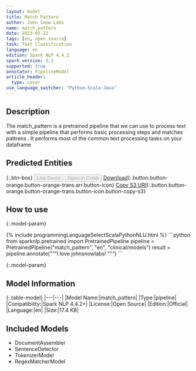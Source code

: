 ```yaml
---
layout: model
title: Match Pattern
author: John Snow Labs
name: match_pattern
date: 2023-05-22
tags: [en, open_source]
task: Text Classification
language: en
edition: Spark NLP 4.4.2
spark_version: 3.2
supported: true
annotator: PipelineModel
article_header:
  type: cover
use_language_switcher: "Python-Scala-Java"
---
```


## Description

The match_pattern is a pretrained pipeline that we can use to process text with a simple pipeline that performs basic processing steps and matches pattrens  .
	It performs most of the common text processing tasks on your dataframe

## Predicted Entities



{:.btn-box}
<button class="button button-orange" disabled>Live Demo</button>
<button class="button button-orange" disabled>Open in Colab</button>
[Download](https://s3.amazonaws.com/auxdata.johnsnowlabs.com/public/models/match_pattern_en_4.4.2_3.2_1684739796201.zip){:.button.button-orange.button-orange-trans.arr.button-icon}
[Copy S3 URI](s3://auxdata.johnsnowlabs.com/public/models/match_pattern_en_4.4.2_3.2_1684739796201.zip){:.button.button-orange.button-orange-trans.button-icon.button-copy-s3}

## How to use



{:.model-param}

<div class="tabs-box" markdown="1">
{% include programmingLanguageSelectScalaPythonNLU.html %}
```python
from sparknlp.pretrained import PretrainedPipeline
pipeline = PretrainedPipeline("match_pattern", "en", "clinical/models")
	result = pipeline.annotate("""I love johnsnowlabs!  """)
```

</div>

{:.model-param}
## Model Information

{:.table-model}
|---|---|
|Model Name:|match_pattern|
|Type:|pipeline|
|Compatibility:|Spark NLP 4.4.2+|
|License:|Open Source|
|Edition:|Official|
|Language:|en|
|Size:|17.4 KB|

## Included Models

- DocumentAssembler
- SentenceDetector
- TokenizerModel
- RegexMatcherModel